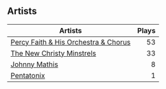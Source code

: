 ## Artists
Artists | Plays 
----- | -----: 
[Percy Faith & His Orchestra & Chorus](/artists/percy-faith-his-orchestra-chorus-30066836) | 53
[The New Christy Minstrels](/artists/the-new-christy-minstrels-123049) | 33
[Johnny Mathis](/artists/johnny-mathis-14581) | 8
[Pentatonix](/artists/pentatonix-655231) | 1


